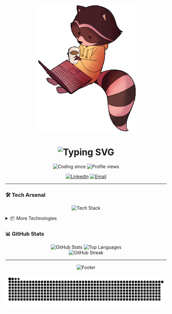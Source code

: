 <div align="center">
  <img src="https://raw.githubusercontent.com/eugene-bert/eugene-bert/main/fxItITlIQgu1HhSucr.gif" alt="Header">
</div>

<h1 align="center">
  <img src="https://readme-typing-svg.herokuapp.com?font=Fira+Code&size=32&duration=3000&pause=1000&color=00F7FF&center=true&vCenter=true&width=600&lines=Hey%2C+I'm+Eugene+%F0%9F%91%8B;Turning+%E2%98%95+into+%3C%2F%3E" alt="Typing SVG" />
</h1>

<p align="center">
  <img src="https://img.shields.io/date/1541030400?label=Coding%20Since&style=for-the-badge&color=00F7FF" alt="Coding since"/>
  <img src="https://komarev.com/ghpvc/?username=eugene-bert&color=blueviolet&style=for-the-badge" alt="Profile views"/>
</p>

<p align="center">
  <a href="https://www.linkedin.com/in/eugenebercowicz/"><img src="https://img.shields.io/badge/LinkedIn-0077B5?style=for-the-badge&logo=linkedin&logoColor=white" alt="LinkedIn"/></a>
  <a href="mailto:eugene.bercowicz@gmail.com"><img src="https://img.shields.io/badge/Email-D14836?style=for-the-badge&logo=gmail&logoColor=white" alt="Email"/></a>
</p>

---

### 🛠️ Tech Arsenal

<p align="center">
  <img src="https://skillicons.dev/icons?i=ts,js,go,react,nodejs,ruby,python,docker,kubernetes,gcp,postgres,redis,git,linux,vscode&perline=8" alt="Tech Stack"/>
</p>

<details>
<summary>📦 More Technologies</summary>
<br>

**Languages & Frameworks**
![TypeScript](https://img.shields.io/badge/-TypeScript-3178C6?style=flat-square&logo=typescript&logoColor=white)
![Go](https://img.shields.io/badge/-Go-00ADD8?style=flat-square&logo=go&logoColor=white)
![Ruby](https://img.shields.io/badge/-Ruby-CC342D?style=flat-square&logo=ruby&logoColor=white)
![Python](https://img.shields.io/badge/-Python-3776AB?style=flat-square&logo=python&logoColor=white)

**DevOps & Tools**
![Docker](https://img.shields.io/badge/-Docker-2496ED?style=flat-square&logo=docker&logoColor=white)
![Kubernetes](https://img.shields.io/badge/-Kubernetes-326CE5?style=flat-square&logo=kubernetes&logoColor=white)
![GCP](https://img.shields.io/badge/-Google_Cloud-4285F4?style=flat-square&logo=google-cloud&logoColor=white)
![Protocol Buffers](https://img.shields.io/badge/-Protobuf-4285F4?style=flat-square&logo=google&logoColor=white)

</details>

### 📊 GitHub Stats

<div align="center">
  <img height="180em" src="https://github-readme-stats.vercel.app/api?username=eugene-bert&show_icons=true&theme=tokyonight&hide_border=true&bg_color=0D1117&title_color=00F7FF&icon_color=00F7FF&text_color=c9d1d9" alt="GitHub Stats"/>
  <img height="180em" src="https://github-readme-stats.vercel.app/api/top-langs/?username=eugene-bert&layout=compact&theme=tokyonight&hide_border=true&bg_color=0D1117&title_color=00F7FF&text_color=c9d1d9" alt="Top Languages"/>
</div>

<div align="center">
  <img src="https://github-readme-streak-stats.herokuapp.com/?user=eugene-bert&theme=tokyonight&hide_border=true&background=0D1117&ring=00F7FF&fire=00F7FF&currStreakLabel=00F7FF" alt="GitHub Streak"/>
</div>

---

<div align="center">
  <img src="https://capsule-render.vercel.app/api?type=waving&color=gradient&customColorList=6,11,20&height=100&section=footer" alt="Footer"/>

![Snake animation](https://raw.githubusercontent.com/eugene-bert/eugene-bert/output/github-contribution-grid-snake-dark.svg)

</div>
